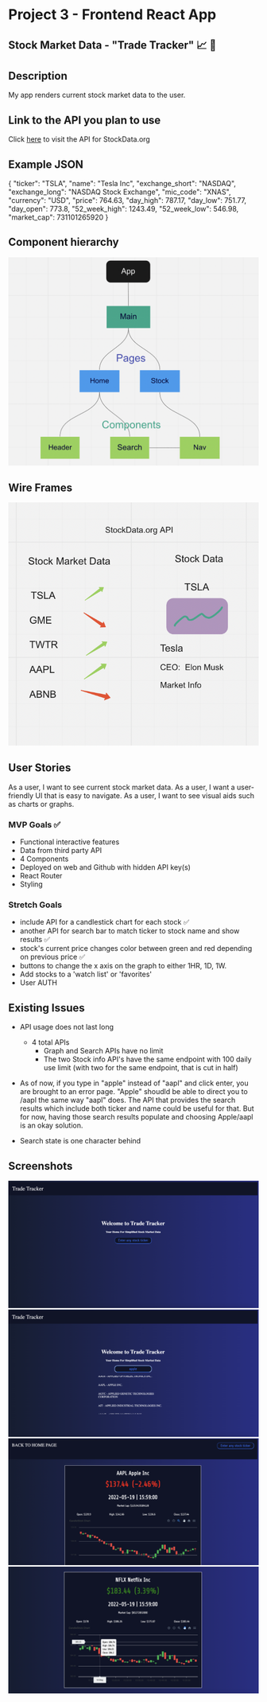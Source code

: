 # Project 3 - Frontend React App
## Stock Market Data - "Trade Tracker" 📈 🚀

## Description 
My app renders current stock market data to the user.

## Link to the API you plan to use
Click [here](https://www.stockdata.org/) to visit the API for StockData.org

## Example JSON
{
            "ticker": "TSLA",
            "name": "Tesla Inc",
            "exchange_short": "NASDAQ",
            "exchange_long": "NASDAQ Stock Exchange",
            "mic_code": "XNAS",
            "currency": "USD",
            "price": 764.63,
            "day_high": 787.17,
            "day_low": 751.77,
            "day_open": 773.8,
            "52_week_high": 1243.49,
            "52_week_low": 546.98,
            "market_cap": 731101265920
}

## Component hierarchy
![comp hierarchy](https://github.com/JCollinJones25/Project-3/blob/main/public/images/comp-hierarchy.png?raw=true)

## Wire Frames
![wireframe](https://github.com/JCollinJones25/Project-3/blob/main/public/images/wireframe.png?raw=true)

## User Stories
As a user, I want to see current stock market data.
As a user, I want a user-friendly UI that is easy to navigate.
As a user, I want to see visual aids such as charts or graphs.


### MVP Goals ✅
- Functional interactive features
- Data from third party API
- 4 Components
- Deployed on web and Github with hidden API key(s)
- React Router
- Styling

### Stretch Goals
- include API for a candlestick chart for each stock ✅
- another API for search bar to match ticker to stock name and show results ✅
- stock's current price changes color between green and red depending on previous price ✅
- buttons to change the x axis on the graph to either 1HR, 1D, 1W.
- Add stocks to a 'watch list' or 'favorites'
- User AUTH

## Existing Issues 
- API usage does not last long 
    - 4 total APIs
        - Graph and Search APIs have no limit
        - The two Stock info API's have the same endpoint with 100 daily use limit (with two for the same endpoint, that is cut in half)

- As of now, if you type in "apple" instead of "aapl" and click enter, you are brought to an error page. "Apple" shoudld be able to direct you to /aapl the same way "aapl" does. The API that provides the search results which include both ticker and name could be useful for that. But for now, having those search results populate and choosing Apple/aapl is an okay solution.

- Search state is one character behind

## Screenshots
![home screen](https://github.com/JCollinJones25/Project-3/blob/main/public/images/home-screen.png?raw=true)
![home search](https://github.com/JCollinJones25/Project-3/blob/main/public/images/home-screen-search.png?raw=true)
![stock page](https://github.com/JCollinJones25/Project-3/blob/main/public/images/stock-page.png?raw=true)
![chart](https://github.com/JCollinJones25/Project-3/blob/main/public/images/chart.png?raw=true)
